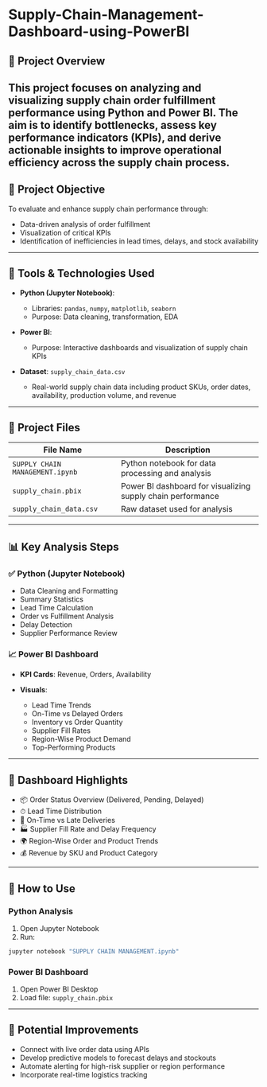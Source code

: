 # Supply-Chain-Management-Dashboard-using-PowerBI

## 📁 Project Overview

This project focuses on analyzing and visualizing supply chain order fulfillment performance using **Python** and **Power BI**. The aim is to identify bottlenecks, assess key performance indicators (KPIs), and derive actionable insights to improve operational efficiency across the supply chain process.
---

## 🎯 Project Objective

To evaluate and enhance supply chain performance through:

* Data-driven analysis of order fulfillment
* Visualization of critical KPIs
* Identification of inefficiencies in lead times, delays, and stock availability

---

## 🧰 Tools & Technologies Used

* **Python (Jupyter Notebook)**:

  * Libraries: `pandas`, `numpy`, `matplotlib`, `seaborn`
  * Purpose: Data cleaning, transformation, EDA

* **Power BI**:

  * Purpose: Interactive dashboards and visualization of supply chain KPIs

* **Dataset**: `supply_chain_data.csv`

  * Real-world supply chain data including product SKUs, order dates, availability, production volume, and revenue

---

## 📂 Project Files

| File Name                       | Description                                                 |
| ------------------------------- | ----------------------------------------------------------- |
| `SUPPLY CHAIN MANAGEMENT.ipynb` | Python notebook for data processing and analysis            |
| `supply_chain.pbix`             | Power BI dashboard for visualizing supply chain performance |
| `supply_chain_data.csv`         | Raw dataset used for analysis                               |

---

## 📊 Key Analysis Steps

### ✅ Python (Jupyter Notebook)

* Data Cleaning and Formatting
* Summary Statistics
* Lead Time Calculation
* Order vs Fulfillment Analysis
* Delay Detection
* Supplier Performance Review

### 📈 Power BI Dashboard

* **KPI Cards**: Revenue, Orders, Availability
* **Visuals**:

  * Lead Time Trends
  * On-Time vs Delayed Orders
  * Inventory vs Order Quantity
  * Supplier Fill Rates
  * Region-Wise Product Demand
  * Top-Performing Products

---

## 🌟 Dashboard Highlights

* 📦 Order Status Overview (Delivered, Pending, Delayed)
* ⏱ Lead Time Distribution
* 🚚 On-Time vs Late Deliveries
* 🏭 Supplier Fill Rate and Delay Frequency
* 🌍 Region-Wise Order and Product Trends
* 💰 Revenue by SKU and Product Category

---

## 🚀 How to Use

### Python Analysis

1. Open Jupyter Notebook
2. Run:

```bash
jupyter notebook "SUPPLY CHAIN MANAGEMENT.ipynb"
```

### Power BI Dashboard

1. Open Power BI Desktop
2. Load file: `supply_chain.pbix`

---

## 🔮 Potential Improvements

* Connect with live order data using APIs
* Develop predictive models to forecast delays and stockouts
* Automate alerting for high-risk supplier or region performance
* Incorporate real-time logistics tracking
